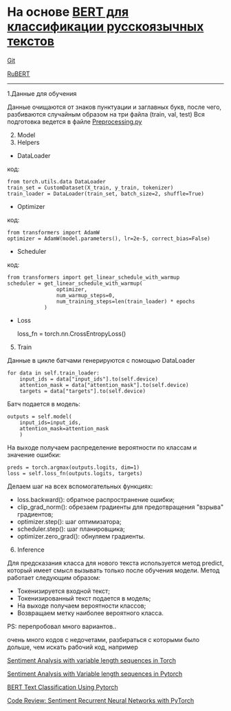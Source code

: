 
# На основе [BERT для классификации русскоязычных текстов](https://habr.com/ru/post/567028/)
[Git](https://github.com/shitkov/bert4classification)

[RuBERT](https://huggingface.co/cointegrated/rubert-tiny)
___

1.Данные для обучения

Данные очищаются от знаков пунктуации и заглавных букв, после чего, разбиваются случайным образом на три файла (train, val, test)
Вся подготовка ведется в файле [Preprocessing.py](NLP/Sentiment_analysis/Preprocessing.py)

2. Model
3. Helpers
- DataLoader

код:

    from torch.utils.data DataLoader
    train_set = CustomDataset(X_train, y_train, tokenizer)
    train_loader = DataLoader(train_set, batch_size=2, shuffle=True)

- Optimizer

код:

    from transformers import AdamW
    optimizer = AdamW(model.parameters(), lr=2e-5, correct_bias=False)

- Scheduler

код:

    from transformers import get_linear_schedule_with_warmup
    scheduler = get_linear_schedule_with_warmup(
                    optimizer,
                    num_warmup_steps=0,
                    num_training_steps=len(train_loader) * epochs
                )

- Loss

 
    loss_fn = torch.nn.CrossEntropyLoss()

5. Train

Данные в цикле батчами генерируются с помощью DataLoader

    for data in self.train_loader:
        input_ids = data["input_ids"].to(self.device)
        attention_mask = data["attention_mask"].to(self.device)
        targets = data["targets"].to(self.device)

Батч подается в модель:

    outputs = self.model(
        input_ids=input_ids,
        attention_mask=attention_mask
        )

На выходе получаем распределение вероятности по классам и значение ошибки:

    preds = torch.argmax(outputs.logits, dim=1)
    loss = self.loss_fn(outputs.logits, targets)

Делаем шаг на всех вспомогательных функциях:
- loss.backward(): обратное распространение ошибки; 
- clip_grad_norm(): обрезаем градиенты для предотвращения "взрыва" градиентов; 
- optimizer.step(): шаг оптимизатора; 
- scheduler.step(): шаг планировщика; 
- optimizer.zero_grad(): обнуляем градиенты.

6. Inference

Для предсказания класса для нового текста используется метод predict, который имеет смысл вызывать только после обучения модели. Метод работает следующим образом:
- Токенизируется входной текст; 
- Токенизированный текст подается в модель; 
- На выходе получаем вероятности классов; 
- Возвращаем метку наиболее вероятного класса.

PS:
перепробовал много вариантов..

очень много кодов с недочетами, разбираться с которыми было дольше, чем искать рабочий код, например

[Sentiment Analysis with variable length sequences in Torch](https://medium.com/@sonicboom8/sentiment-analysis-with-variable-length-sequences-in-pytorch-6241635ae130)

[Sentiment Analysis with Variable length sequences in Pytorch](https://medium.com/@sonicboom8/sentiment-analysis-with-variable-length-sequences-in-pytorch-6241635ae130)

[BERT Text Classification Using Pytorch](https://towardsdatascience.com/bert-text-classification-using-pytorch-723dfb8b6b5b)

[Code Review: Sentiment Recurrent Neural Networks with PyTorch](https://tracyrenee61.medium.com/code-review-sentiment-recurrent-neural-networks-with-pytorch-fbf5c9624711)

